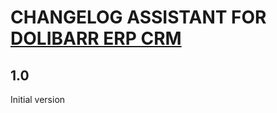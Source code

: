 # CHANGELOG ASSISTANT FOR <a href="https://www.dolibarr.org">DOLIBARR ERP CRM</a>

## 1.0
Initial version

